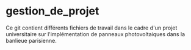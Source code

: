 # gestion_de_projet
Ce git contient différents fichiers de travail dans le cadre d'un projet universitaire sur l'implémentation de panneaux photovoltaiques dans la banlieue parisienne.
